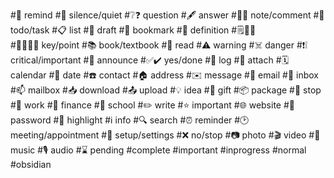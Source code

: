 #🔔 remind
#🔕 silence/quiet
#❔❓ question
#🖋️ answer
#📒📓 note/comment
#📌 todo/task 
#📋 list
#📝 draft
#🔖 bookmark
#📔 definition
#🗒️📄📑  
#📗📘📙📕 key/point
#📚 book/textbook
#📖 read
#⚠️ warning
#☠️ danger
#❗❕ critical/important
#📢 announce
#✅✔️ yes/done
#📜 log 
#📎 attach
#🗓️ calendar
#📅 date
#☎️ contact
#🏠 address
#✉️ message
#📧 email
#📩 inbox 
#📫 mailbox
#📥 download
#📤 upload
#💡 idea
#🎁 gift
#📦 package
#🛑 stop
#💼 work
#🏦 finance
#🏫 school
#✏️ write
#⭐ important
#🌐 website 
#🔑 password 
#🔦 highlight
#ℹ️ info
#🔍 search
#⏰ reminder
#🕑 meeting/appointment 
#🔧 setup/settings
#❌ no/stop
#📷 photo
#🎬 video
#🎵 music
#🎙️ audio
#⌛ pending
#complete
#important
#inprogress
#normal
#obsidian
